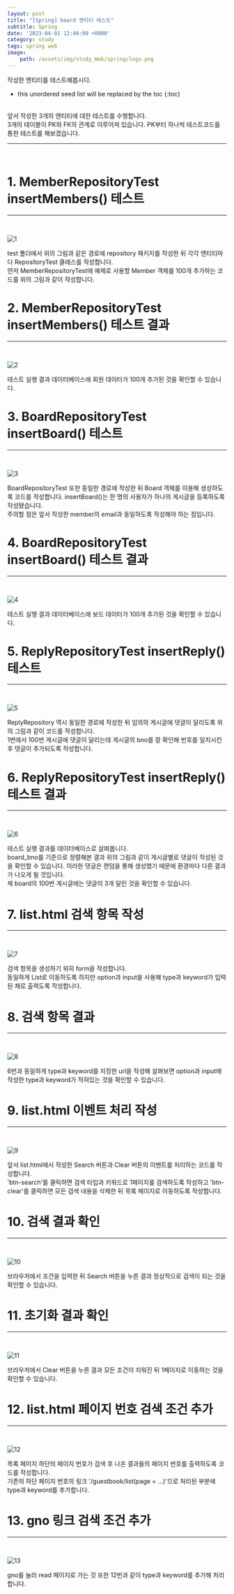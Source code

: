 ```yaml
---
layout: post
title: "[Spring] board 엔티티 테스트"
subtitle: Spring
date: '2023-04-01 12:40:00 +0900'
category: study
tags: spring web
image:
    path: /assets/img/study_Web/spring/logo.png
---
```


작성한 엔티티를 테스트해봅시다.

<!--more-->

* this unordered seed list will be replaced by the toc
{:toc}
<br>
앞서 작성한 3개의 엔티티에 대한 테스트를 수행합니다.<br>
3개의 테이블이 PK와 FK의 관계로 이루어져 있습니다. PK부터 하나씩 테스트코드를 통한 테스트를 해보겠습니다.

---
<br>

# 1. MemberRepositoryTest insertMembers() 테스트
---
<br>

![1](/assets/img/study_Web/spring/2023-04-01-[Spring]_board_엔티티_테스트/1.png)
<br>

test 폴더에서 위의 그림과 같은 경로에 repository 패키지를 작성한 뒤 각각 엔티티마다 RepositoryTest 클래스를 작성합니다.<br>
먼저 MemberRepositoryTest에 예제로 사용할 Member 객체를 100개 추가하는 코드를 위의 그림과 같이 작성합니다.<br>

# 2. MemberRepositoryTest insertMembers() 테스트 결과
---
<br>

![2](/assets/img/study_Web/spring/2023-04-01-[Spring]_board_엔티티_테스트/2.png)
<br>

테스트 실행 결과 데이터베이스에 회원 데이터가 100개 추가된 것을 확인할 수 있습니다.<br>


# 3. BoardRepositoryTest insertBoard() 테스트
---
<br>

![3](/assets/img/study_Web/spring/2023-04-01-[Spring]_board_엔티티_테스트/3.png)
<br>

BoardRepositoryTest 또한 동일한 경로에 작성한 뒤 Board 객체를 이용해 생성하도록 코드를 작성합니다. insertBoard()는 한 명의 사용자가 하나의 게시글을 등록하도록 작성됐습니다.<br>
주의할 점은 앞서 작성한 member의 email과 동일하도록 작성해야 하는 점입니다.<br>


# 4. BoardRepositoryTest insertBoard() 테스트 결과
---
<br>

![4](/assets/img/study_Web/spring/2023-04-01-[Spring]_board_엔티티_테스트/4.png)
<br>

테스트 실행 결과 데이터베이스에 보드 데이터가 100개 추가된 것을 확인할 수 있습니다.<br>

# 5. ReplyRepositoryTest insertReply() 테스트
---
<br>

![5](/assets/img/study_Web/spring/2023-04-01-[Spring]_board_엔티티_테스트/5.png)
<br>

ReplyRepository 역시 동일한 경로에 작성한 뒤 임의의 게시글에 댓글이 달리도록 위의 그림과 같이 코드를 작성합니다.<br>
1번에서 100번 게시글에 댓글이 달리는데 게시글의 bno를 잘 확인해 번호를 일치시킨 후 댓글이 추가되도록 작성합니다.<br>

# 6. ReplyRepositoryTest insertReply() 테스트 결과
---
<br>

![6](/assets/img/study_Web/spring/2023-04-01-[Spring]_board_엔티티_테스트/6.png)
<br>

테스트 실행 결과를 데이터베이스로 살펴봅니다.<br>
board_bno를 기준으로 정렬해본 결과 위의 그림과 같이 게시글별로 댓글이 작성된 것을 확인할 수 있습니다. 이러한 댓글은 랜덤을 통해 생성했기 때문에 환경마다 다른 결과가 나오게 될 것입니다.<br>
제 board의 100번 게시글에는 댓글이 3개 달린 것을 확인할 수 있습니다.<br>

# 7. list.html 검색 항목 작성
---
<br>

![7](/assets/img/study_Web/spring/2023-04-01-[Spring]_board_엔티티_테스트/7.png)
<br>

검색 항목을 생성하기 위히 form을 작성합니다.<br>
동일하게 List로 이동하도록 하지만 option과 input을 사용해 type과 keyword가 입력된 채로 출력도록 작성합니다.<br>

# 8. 검색 항목 결과 
---
<br>

![8](/assets/img/study_Web/spring/2023-04-01-[Spring]_board_엔티티_테스트/8.png)
<br>

6번과 동일하게 type과 keyword를 지정한 url을 작성해 살펴보면 option과 input에 작성한 type과 keyword가 적혀있는 것을 확인할 수 있습니다.<br>

# 9. list.html 이벤트 처리 작성
---
<br>

![9](/assets/img/study_Web/spring/2023-04-01-[Spring]_board_엔티티_테스트/9.png)
<br>

앞서 list.html에서 작성한 Search 버튼과 Clear 버튼의 이벤트를 처리하는 코드를 작성합니다.<br>
'btn-search'를 클릭하면 검색 타입과 키워드로 1페이지를 검색하도록 작성하고 'btn-clear'를 클릭하면 모든 검색 내용을 삭제한 뒤 목록 페이지로 이동하도록 작성합니다.<br>

# 10. 검색 결과 확인
---
<br>

![10](/assets/img/study_Web/spring/2023-04-01-[Spring]_board_엔티티_테스트/10.png)
<br>

브라우저에서 조건을 입력한 뒤 Search 버튼을 누른 결과 정상적으로 검색이 되는 것을 확인할 수 있습니다.<br>

# 11. 초기화 결과 확인
---
<br>

![11](/assets/img/study_Web/spring/2023-04-01-[Spring]_board_엔티티_테스트/11.png)
<br>

브라우저에서 Clear 버튼을 누른 결과 모든 조건이 지워진 뒤 1페이지로 이동하는 것을 확인할 수 있습니다.<br>

# 12. list.html 페이지 번호 검색 조건 추가
---
<br>

![12](/assets/img/study_Web/spring/2023-04-01-[Spring]_board_엔티티_테스트/12.png)
<br>

목록 페이지 하단의 페이지 번호가 검색 후 나온 결과들의 페이지 번호를 출력하도록 코드를 작성합니다.<br>
기존의 하단 페이지 번호의 링크 '/guestbook/list(page = ...)'으로 처리된 부분에 type과 keyword를 추가합니다.


# 13. gno 링크 검색 조건 추가
---
<br>

![13](/assets/img/study_Web/spring/2023-04-01-[Spring]_board_엔티티_테스트/13.png)
<br>

gno를 눌러 read 페이지로 가는 것 또한 12번과 같이 type과 keyword를 추가해 처리합니다.<br>
